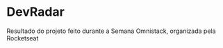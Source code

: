 <h1>DevRadar</h1>
<p>Resultado do projeto feito durante a Semana Omnistack, organizada pela Rocketseat</p>
